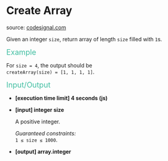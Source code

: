 <h1>Create Array</h1>
<p>source: <a href="https://www.codesignal.com/">codesignal.com</a>
<div><p>Given an integer <code>size</code>, return array of length <code>size</code> filled with <code>1</code>s.</p>
<p><span style="color:#44BFA3;font-size:1.4em">Example</span></p>
<p>For <code>size = 4</code>, the output should be<br>
<code>createArray(size) = [1, 1, 1, 1]</code>.</p>
<p><span style="color:#44BFA3;font-size:1.4em">Input/Output</span></p>
<ul>
<li>
<p><strong>[execution time limit] 4 seconds (js)</strong></p>
</li>
<li>
<p><strong>[input] integer size</strong></p>
<p>A positive integer.</p>
<p><em>Guaranteed constraints:</em><br>
<code>1 ≤ size ≤ 1000</code>.</p>
</li>
<li>
<p><strong>[output] array.integer</strong></p>
</li>
</ul>
</div>
